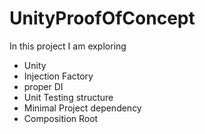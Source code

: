 # UnityProofOfConcept
In this project I am exploring 
 * Unity
 * Injection Factory
 * proper DI
 * Unit Testing structure
 * Minimal Project dependency
 * Composition Root
